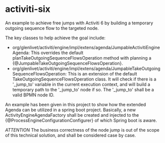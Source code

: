 # activiti-six
An example to achieve free jumps with Activiti 6 by building a temporary outgoing sequence flow to the targeted node.

The key classes to help achieve the goal include:
* org/glenlivet/activiti/engine/impl/extens/agenda/JumpableActivitiEngineAgenda:
    This overrides the default planTakeOutgoingSequenceFlowsOperation method with planning a {@JumpableTakeOutgoingSequenceFlowsOperation}.
* org/glenlivet/activiti/engine/impl/extens/agenda/JumpableTakeOutgoingSequenceFlowsOperation:
    This is an extension of the default TakeOutgoingSequenceFlowsOperation class. It will check if there is a '_jump_to' variable in the current execution context, and will build a temporary path to the '_jump_to' node if so. The '_jump_to' shall be a valid BPMN node ID. 
    
An example has been given in this project to show how the extended Agenda can be utilized in a spring boot project.
Basically, a new ActivityEngineAgendaFactory shall be created and injected to the {@ProcessEngineConfigurationConfigurer} of which Spring boot is aware. 

_ATTENTION_
The business correctness of the node jump is out of the scope of this technical solution, and shall be considered case by case.
